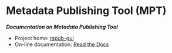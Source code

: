 # Metadata Publishing Tool (MPT)

***Documentation on Metadata Publishing Tool***

- Project home: [rspub-gui](https://github.com/EHRI/rspub-gui)
- On-line documentation: [Read the Docs](rspub-gui.readthedocs.io)

